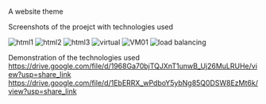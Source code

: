
A website theme

Screenshots of the proejct with technologies used

![html1](https://user-images.githubusercontent.com/125490548/220142494-1d36e1d4-2495-4746-8084-979b0a13f07f.JPG)
![html2](https://user-images.githubusercontent.com/125490548/220142543-50154570-7086-4447-817b-f7efbe3a2026.JPG)
![html3](https://user-images.githubusercontent.com/125490548/220142604-bfdb8369-d0b8-438f-bc81-9b9d7dfb224f.JPG)
![virtual](https://user-images.githubusercontent.com/125490548/220142673-eef829bc-2ccf-44ef-8299-b9520540a818.JPG)
![VM01](https://user-images.githubusercontent.com/125490548/220142726-6aeca5ab-978d-4289-bdd2-cb2ee80c4721.JPG)
![load balancing](https://user-images.githubusercontent.com/125490548/220142760-6dbfbc4b-ed9d-414e-8fce-02b05dd82551.JPG)

Demonstration of the technologies used
https://drive.google.com/file/d/1968Ga70bjTQJXnT1unwB_Uj26MuLRUHe/view?usp=share_link
https://drive.google.com/file/d/1EbERRX_wPdboY5ybNg85Q0DSW8EzMt6k/view?usp=share_link
